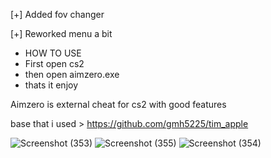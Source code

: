 [+] Added fov changer

[+] Reworked menu a bit

- HOW TO USE
- First open cs2
- then open aimzero.exe
- thats it enjoy

Aimzero is external cheat for cs2 with good features


base that i used > https://github.com/gmh5225/tim_apple

![Screenshot (353)](https://github.com/user-attachments/assets/dc9b4f52-066a-4324-8d69-903532bb5d2a)
![Screenshot (355)](https://github.com/user-attachments/assets/9c8ca4c0-cccd-42c3-8b49-488cd0ba99f0)
![Screenshot (354)](https://github.com/user-attachments/assets/25b8dd41-c6eb-4501-922d-8de9a97118fe)
